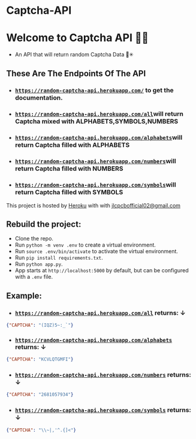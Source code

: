 
# Captcha-API

# Welcome to Captcha API 🤖🚫

+ An API that will return random Captcha Data 🔗✳

## These Are The Endpoints Of The API

+ ### [`https://random-captcha-api.herokuapp.com/`](https://random-captcha-api.herokuapp.com/) to get the documentation.
+ ### [`https://random-captcha-api.herokuapp.com/all`](https://random-captcha-api.herokuapp.com/all)will return Captcha mixed with ALPHABETS,SYMBOLS,NUMBERS
+ ### [`https://random-captcha-api.herokuapp.com/alphabets`](https://random-captcha-api.herokuapp.com/alphabets)will return Captcha filled with ALPHABETS
+ ### [`https://random-captcha-api.herokuapp.com/numbers`](https://random-captcha-api.herokuapp.com/numbers)will return Captcha filled with NUMBERS
+ ### [`https://random-captcha-api.herokuapp.com/symbols`](https://random-captcha-api.herokuapp.com/symbols)will return Captcha filled with SYMBOLS

This project is hosted by [Heroku](https://www.heroku.com/) with with jlcpcbofficial02@gmail.com

## Rebuild the project:
+ Clone the repo.
+ Run `python -m venv .env` to create a virtual environment.
+ Run `source .env/bin/activate` to activate the virtual environment.
+ Run `pip install requirements.txt`.
+ Run `python app.py`.
+ App starts at `http://localhost:5000` by default, but can be configured with a `.env` file. 

## Example:

+ ### [`https://random-captcha-api.herokuapp.com/all`](https://random-captcha-api.herokuapp.com/all) returns: ↓
```JSON
{"CAPTCHA": "(IQZ)5~:_`"}
```

+ ### [`https://random-captcha-api.herokuapp.com/alphabets`](https://random-captcha-api.herokuapp.com/alphabets) returns: ↓
```JSON
{"CAPTCHA": "KCVLQTGMFI"}

```

+ ### [`https://random-captcha-api.herokuapp.com/numbers`](https://random-captcha-api.herokuapp.com/numbers) returns: ↓
```JSON
{"CAPTCHA": "2681057934"}

```

+ ### [`https://random-captcha-api.herokuapp.com/symbols`](https://random-captcha-api.herokuapp.com/symbols) returns: ↓
```JSON
{"CAPTCHA": "\\~|,'^.{]<"}

```


